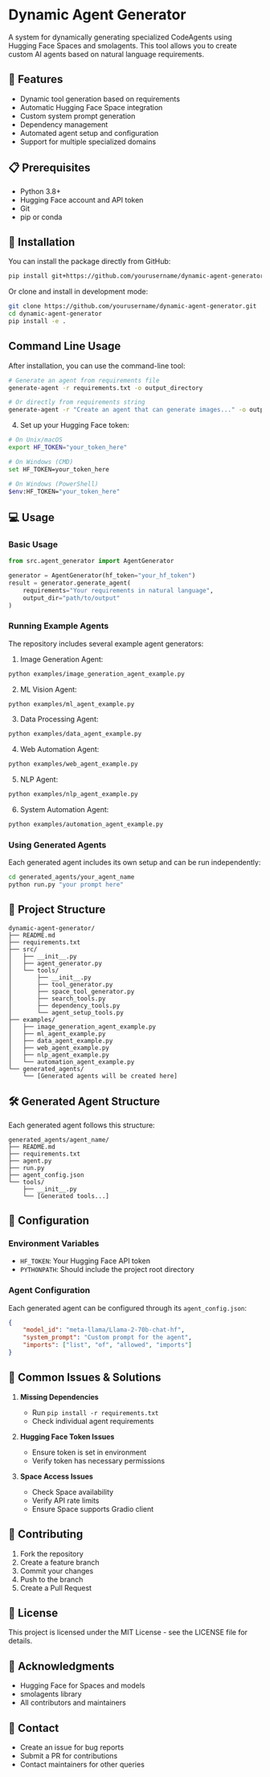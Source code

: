 # Dynamic Agent Generator

A system for dynamically generating specialized CodeAgents using Hugging Face Spaces and smolagents. This tool allows you to create custom AI agents based on natural language requirements.

## 🌟 Features

- Dynamic tool generation based on requirements
- Automatic Hugging Face Space integration
- Custom system prompt generation
- Dependency management
- Automated agent setup and configuration
- Support for multiple specialized domains

## 📋 Prerequisites

- Python 3.8+
- Hugging Face account and API token
- Git
- pip or conda

## 🚀 Installation

You can install the package directly from GitHub:
```bash
pip install git+https://github.com/yourusername/dynamic-agent-generator.git
```

Or clone and install in development mode:
```bash
git clone https://github.com/yourusername/dynamic-agent-generator.git
cd dynamic-agent-generator
pip install -e .
```

## Command Line Usage

After installation, you can use the command-line tool:
```bash
# Generate an agent from requirements file
generate-agent -r requirements.txt -o output_directory

# Or directly from requirements string
generate-agent -r "Create an agent that can generate images..." -o output_directory
```

4. Set up your Hugging Face token:
```bash
# On Unix/macOS
export HF_TOKEN="your_token_here"

# On Windows (CMD)
set HF_TOKEN=your_token_here

# On Windows (PowerShell)
$env:HF_TOKEN="your_token_here"
```

## 💻 Usage

### Basic Usage

```python
from src.agent_generator import AgentGenerator

generator = AgentGenerator(hf_token="your_hf_token")
result = generator.generate_agent(
    requirements="Your requirements in natural language",
    output_dir="path/to/output"
)
```

### Running Example Agents

The repository includes several example agent generators:

1. Image Generation Agent:
```bash
python examples/image_generation_agent_example.py
```

2. ML Vision Agent:
```bash
python examples/ml_agent_example.py
```

3. Data Processing Agent:
```bash
python examples/data_agent_example.py
```

4. Web Automation Agent:
```bash
python examples/web_agent_example.py
```

5. NLP Agent:
```bash
python examples/nlp_agent_example.py
```

6. System Automation Agent:
```bash
python examples/automation_agent_example.py
```

### Using Generated Agents

Each generated agent includes its own setup and can be run independently:

```bash
cd generated_agents/your_agent_name
python run.py "your prompt here"
```

## 📁 Project Structure

```
dynamic-agent-generator/
├── README.md
├── requirements.txt
├── src/
│   ├── __init__.py
│   ├── agent_generator.py
│   └── tools/
│       ├── __init__.py
│       ├── tool_generator.py
│       ├── space_tool_generator.py
│       ├── search_tools.py
│       ├── dependency_tools.py
│       └── agent_setup_tools.py
├── examples/
│   ├── image_generation_agent_example.py
│   ├── ml_agent_example.py
│   ├── data_agent_example.py
│   ├── web_agent_example.py
│   ├── nlp_agent_example.py
│   └── automation_agent_example.py
└── generated_agents/
    └── [Generated agents will be created here]
```

## 🛠️ Generated Agent Structure

Each generated agent follows this structure:
```
generated_agents/agent_name/
├── README.md
├── requirements.txt
├── agent.py
├── run.py
├── agent_config.json
└── tools/
    ├── __init__.py
    └── [Generated tools...]
```

## 🔧 Configuration

### Environment Variables

- `HF_TOKEN`: Your Hugging Face API token
- `PYTHONPATH`: Should include the project root directory

### Agent Configuration

Each generated agent can be configured through its `agent_config.json`:
```json
{
    "model_id": "meta-llama/Llama-2-70b-chat-hf",
    "system_prompt": "Custom prompt for the agent",
    "imports": ["list", "of", "allowed", "imports"]
}
```

## 🚨 Common Issues & Solutions

1. **Missing Dependencies**
   - Run `pip install -r requirements.txt`
   - Check individual agent requirements

2. **Hugging Face Token Issues**
   - Ensure token is set in environment
   - Verify token has necessary permissions

3. **Space Access Issues**
   - Check Space availability
   - Verify API rate limits
   - Ensure Space supports Gradio client

## 🤝 Contributing

1. Fork the repository
2. Create a feature branch
3. Commit your changes
4. Push to the branch
5. Create a Pull Request

## 📄 License

This project is licensed under the MIT License - see the LICENSE file for details.

## 🙏 Acknowledgments

- Hugging Face for Spaces and models
- smolagents library
- All contributors and maintainers

## 📧 Contact

- Create an issue for bug reports
- Submit a PR for contributions
- Contact maintainers for other queries
